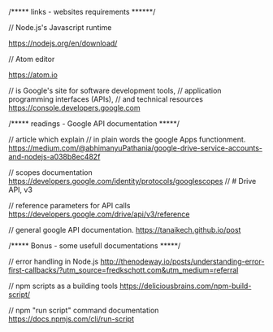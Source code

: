 /***** links - websites requirements ******/

// Node.js's Javascript runtime

https://nodejs.org/en/download/

// Atom editor 

https://atom.io

// is Google's site for software development tools,
// application programming interfaces (APIs),
// and technical resources
https://console.developers.google.com




/***** readings - Google API documentation *****/

// article which explain
// in plain words the google Apps functionment.
https://medium.com/@abhimanyuPathania/google-drive-service-accounts-and-nodejs-a038b8ec482f

// scopes documentation
https://developers.google.com/identity/protocols/googlescopes // # Drive API, v3

// reference parameters for API calls
https://developers.google.com/drive/api/v3/reference


// general google API documentation.
https://tanaikech.github.io/post


/***** Bonus - some usefull documentations *****/

// error handling in Node.js http://thenodeway.io/posts/understanding-error-first-callbacks/?utm_source=fredkschott.com&utm_medium=referral

// npm scripts as a building tools
https://deliciousbrains.com/npm-build-script/


 // npm "run script" command documentation
 https://docs.npmjs.com/cli/run-script
